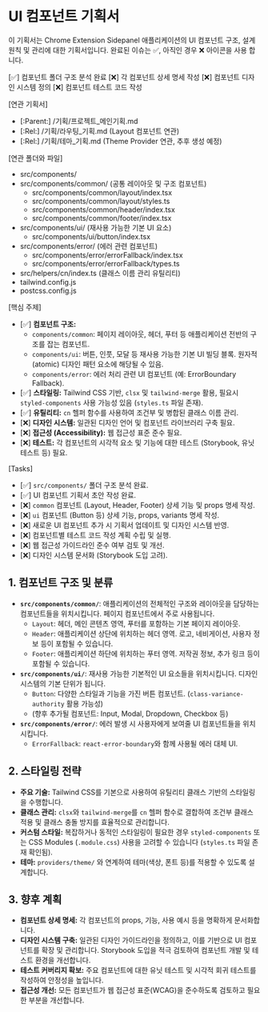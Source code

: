 # UI 컴포넌트 기획서

이 기획서는 Chrome Extension Sidepanel 애플리케이션의 UI 컴포넌트 구조, 설계 원칙 및 관리에 대한 기획서입니다.
완료된 이슈는 ✅, 아직인 경우 ❌ 아이콘을 사용 합니다.

[✅] 컴포넌트 폴더 구조 분석 완료
[❌] 각 컴포넌트 상세 명세 작성
[❌] 컴포넌트 디자인 시스템 정의
[❌] 컴포넌트 테스트 코드 작성

[연관 기획서]
 - [:Parent:] /기획/프로젝트_메인기획.md
 - [:Rel:] /기획/라우팅_기획.md (Layout 컴포넌트 연관)
 - [:Rel:] /기획/테마_기획.md (Theme Provider 연관, 추후 생성 예정)

[연관 폴더와 파일]
 - src/components/
 - src/components/common/ (공통 레이아웃 및 구조 컴포넌트)
    - src/components/common/layout/index.tsx
    - src/components/common/layout/styles.ts
    - src/components/common/header/index.tsx
    - src/components/common/footer/index.tsx
 - src/components/ui/ (재사용 가능한 기본 UI 요소)
    - src/components/ui/button/index.tsx
 - src/components/error/ (에러 관련 컴포넌트)
    - src/components/error/errorFallback/index.tsx
    - src/components/error/errorFallback/types.ts
 - src/helpers/cn/index.ts (클래스 이름 관리 유틸리티)
 - tailwind.config.js
 - postcss.config.js

[핵심 주제]
 - [✅] **컴포넌트 구조:**
    - `components/common`: 페이지 레이아웃, 헤더, 푸터 등 애플리케이션 전반의 구조를 잡는 컴포넌트.
    - `components/ui`: 버튼, 인풋, 모달 등 재사용 가능한 기본 UI 빌딩 블록. 원자적(atomic) 디자인 패턴 요소에 해당될 수 있음.
    - `components/error`: 에러 처리 관련 UI 컴포넌트 (예: ErrorBoundary Fallback).
 - [✅] **스타일링:** Tailwind CSS 기반, `clsx` 및 `tailwind-merge` 활용, 필요시 `styled-components` 사용 가능성 있음 (`styles.ts` 파일 존재).
 - [✅] **유틸리티:** `cn` 헬퍼 함수를 사용하여 조건부 및 병합된 클래스 이름 관리.
 - [❌] **디자인 시스템:** 일관된 디자인 언어 및 컴포넌트 라이브러리 구축 필요.
 - [❌] **접근성 (Accessibility):** 웹 접근성 표준 준수 필요.
 - [❌] **테스트:** 각 컴포넌트의 시각적 요소 및 기능에 대한 테스트 (Storybook, 유닛 테스트 등) 필요.

[Tasks]
 - [✅] `src/components/` 폴더 구조 분석 완료.
 - [✅] UI 컴포넌트 기획서 초안 작성 완료.
 - [❌] `common` 컴포넌트 (Layout, Header, Footer) 상세 기능 및 props 명세 작성.
 - [❌] `ui` 컴포넌트 (Button 등) 상세 기능, props, variants 명세 작성.
 - [❌] 새로운 UI 컴포넌트 추가 시 기획서 업데이트 및 디자인 시스템 반영.
 - [❌] 컴포넌트별 테스트 코드 작성 계획 수립 및 실행.
 - [❌] 웹 접근성 가이드라인 준수 여부 검토 및 개선.
 - [❌] 디자인 시스템 문서화 (Storybook 도입 고려).

## 1. 컴포넌트 구조 및 분류

- **`src/components/common/`**: 애플리케이션의 전체적인 구조와 레이아웃을 담당하는 컴포넌트들을 위치시킵니다. 페이지 컴포넌트에서 주로 사용됩니다.
    - `Layout`: 헤더, 메인 콘텐츠 영역, 푸터를 포함하는 기본 페이지 레이아웃.
    - `Header`: 애플리케이션 상단에 위치하는 헤더 영역. 로고, 네비게이션, 사용자 정보 등이 포함될 수 있습니다.
    - `Footer`: 애플리케이션 하단에 위치하는 푸터 영역. 저작권 정보, 추가 링크 등이 포함될 수 있습니다.
- **`src/components/ui/`**: 재사용 가능한 기본적인 UI 요소들을 위치시킵니다. 디자인 시스템의 기본 단위가 됩니다.
    - `Button`: 다양한 스타일과 기능을 가진 버튼 컴포넌트. (`class-variance-authority` 활용 가능성)
    - (향후 추가될 컴포넌트: Input, Modal, Dropdown, Checkbox 등)
- **`src/components/error/`**: 에러 발생 시 사용자에게 보여줄 UI 컴포넌트들을 위치시킵니다.
    - `ErrorFallback`: `react-error-boundary`와 함께 사용될 에러 대체 UI.

## 2. 스타일링 전략

- **주요 기술:** Tailwind CSS를 기본으로 사용하여 유틸리티 클래스 기반의 스타일링을 수행합니다.
- **클래스 관리:** `clsx`와 `tailwind-merge`를 `cn` 헬퍼 함수로 결합하여 조건부 클래스 적용 및 클래스 충돌 방지를 효율적으로 관리합니다.
- **커스텀 스타일:** 복잡하거나 동적인 스타일링이 필요한 경우 `styled-components` 또는 CSS Modules (`.module.css`) 사용을 고려할 수 있습니다 (`styles.ts` 파일 존재 확인됨).
- **테마:** `providers/theme/` 와 연계하여 테마(색상, 폰트 등)를 적용할 수 있도록 설계합니다.

## 3. 향후 계획

- **컴포넌트 상세 명세:** 각 컴포넌트의 props, 기능, 사용 예시 등을 명확하게 문서화합니다.
- **디자인 시스템 구축:** 일관된 디자인 가이드라인을 정의하고, 이를 기반으로 UI 컴포넌트를 확장 및 관리합니다. Storybook 도입을 적극 검토하여 컴포넌트 개발 및 테스트 환경을 개선합니다.
- **테스트 커버리지 확보:** 주요 컴포넌트에 대한 유닛 테스트 및 시각적 회귀 테스트를 작성하여 안정성을 높입니다.
- **접근성 개선:** 모든 컴포넌트가 웹 접근성 표준(WCAG)을 준수하도록 검토하고 필요한 부분을 개선합니다.